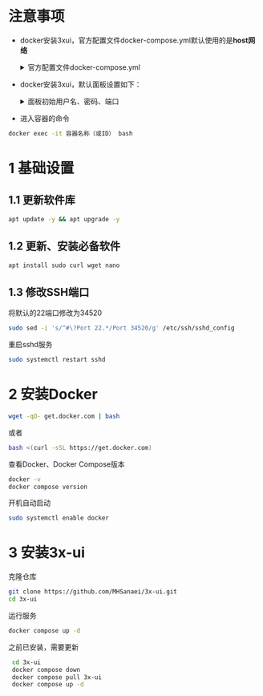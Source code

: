 # 注意事项

- docker安装3xui，官方配置文件docker-compose.yml默认使用的是**host网络**

  <details><summary>官方配置文件docker-compose.yml</summary>
  <p>
  
  ![Image](https://github.com/user-attachments/assets/d364b037-7a31-4442-9da5-b49209467438)
  
  </p>
  </details> 

- docker安装3xui，默认面板设置如下：

  <details><summary>面板初始用户名、密码、端口</summary>
  <p>
  
  ![Image](https://github.com/user-attachments/assets/040ff2d8-2432-40b8-b6f7-46a0c1fc91f4)
  
  </p>
  </details> 

- 进入容器的命令

```bash
docker exec -it 容器名称（或ID） bash
```

# 1 基础设置
## 1.1 更新软件库
```bash
apt update -y && apt upgrade -y
```
## 1.2  更新、安装必备软件
```bash
apt install sudo curl wget nano
```
## 1.3 修改SSH端口
将默认的22端口修改为34520
```bash
sudo sed -i 's/^#\?Port 22.*/Port 34520/g' /etc/ssh/sshd_config
```
重启sshd服务
```bash
sudo systemctl restart sshd
```

# 2 安装Docker
```bash
wget -qO- get.docker.com | bash
```
或者
```bash
bash <(curl -sSL https://get.docker.com)
```
查看Docker、Docker Compose版本
```bash
docker -v
docker compose version
```
开机自动启动
```bash
sudo systemctl enable docker
```
# 3 安装3x-ui
克隆仓库
```bash
git clone https://github.com/MHSanaei/3x-ui.git
cd 3x-ui
```
运行服务
```bash
docker compose up -d
```
之前已安装，需要更新
```bash
 cd 3x-ui
 docker compose down
 docker compose pull 3x-ui
 docker compose up -d
```
